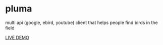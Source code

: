# pluma
multi api (google, ebird, youtube) client that helps people find birds in the field

[LIVE DEMO](https://chefthomas.github.io/pluma/)
